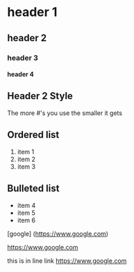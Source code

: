 # header 1  
## header 2
### header 3
#### header 4

## Header 2 Style 
The more #'s you use the smaller it gets 


## Ordered list
1. item 1
2. item 2
3. item 3


## Bulleted list 
- item 4 
- item 5
- item 6


[google] (https://www.google.com)

https://www.google.com

this is in line link <https://www.google.com>


